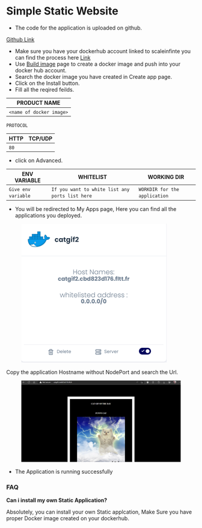 # Simple Static Website



* The code for the application is uploaded on github.

[Github Link](https://github.com/younesfakallah/catgifFront)

* Make sure you have your dockerhub account linked to scaleinfinte you can find the process here [Link](https://file+.vscode-resource.vscode-cdn.net/c%3A/Users/AMARTYA/OneDrive/Documents/GitHub/scale-infinite.github.io/content/quick\_start/my\_account)
* Use [Build image](https://file+.vscode-resource.vscode-cdn.net/c%3A/Users/AMARTYA/OneDrive/Documents/GitHub/scale-infinite.github.io/content/quick\_start/build\_image) page to create a docker image and push into your docker hub account.
* Search the docker image you have created in Create app page.
* Click on the Install button.
* Fill all the reqired feilds.

| PRODUCT NAME             |
| ------------------------ |
| `<name of docker image>` |

`PROTOCOL`

| HTTP | TCP/UDP |
| ---- | ------- |
| `80` |         |

* click on Advanced.

| ENV VARIABLE        | WHITELIST                                       | WORKING DIR                   |
| ------------------- | ----------------------------------------------- | ----------------------------- |
| `Give env variable` | `If you want to white list any ports list here` | `WORKDIR for the application` |

* You will be redirected to My Apps page, Here you can find all the applications you deployed.



<figure><img src="../../../.gitbook/assets/my-apps (2).png" alt=""><figcaption></figcaption></figure>

&#x20;Copy the application Hostname without NodePort and search the Url.

<figure><img src="../../../.gitbook/assets/app_running.png" alt=""><figcaption></figcaption></figure>

* The Application is running successfully

### FAQ

**Can i install my own Static Application?**

Absolutely, you can install your own Static applcation, Make Sure you have proper Docker image created on your dockerhub.
